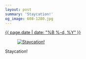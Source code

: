 ```yaml
---
layout: post
summary: 'Staycation!'
og_image: 608-1280.jpg
---
```


<div class="post">
 <time>
  <a href="/608">
   {{ page.date | date: "%B %-d, %Y" }}
  </a>
 </time>
 <a href="/608">
  <figure data-taken="2/20/2017">
   <img alt="Staycation!" sizes="(min-width: 700px) 50vw, calc(100vw - 2rem)" src="{{ site.assets_url }}/608-640.jpg" srcset="{{ site.assets_url }}/608-320.jpg 320w, {{ site.assets_url }}/608-640.jpg 640w, {{ site.assets_url }}/608-960.jpg 960w, {{ site.assets_url }}/608-1280.jpg 1280w"/>
  </figure>
 </a>
 <span>
  Staycation!
 </span>
</div>
